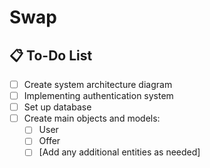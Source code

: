 # Swap
## 📋 To-Do List

- [ ] Create system architecture diagram  
- [ ] Implementing authentication system
- [ ] Set up database  
- [ ] Create main objects and models:
  - [ ] User  
  - [ ] Offer
  - [ ] [Add any additional entities as needed]

